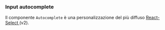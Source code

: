 ### Input autocomplete

Il componente `Autocomplete` è una personalizzazione del più diffuso [React-Select
](https://github.com/JedWatson/react-select/tree/v2) (v2).

<!-- STORY -->